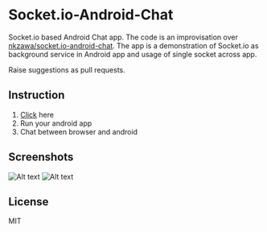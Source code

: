 # Socket.io-Android-Chat
Socket.io based Android Chat app. The code is an improvisation over [nkzawa/socket.io-android-chat](https://github.com/nkzawa/socket.io-android-chat). The app is a demonstration of Socket.io as background service in Android app and usage of single socket across app.

Raise suggestions as pull requests.

## Instruction
1. [Click](http://socket.io/demos/chat/) here
2. Run your android app
3. Chat between browser and android


## Screenshots

![Alt text](/../screenshot/screenshot/Login.png?raw=true "Login Screen") 
![Alt text](/../screenshot/screenshot/Chat.png?raw=true "Chat Screen")

## License

MIT
